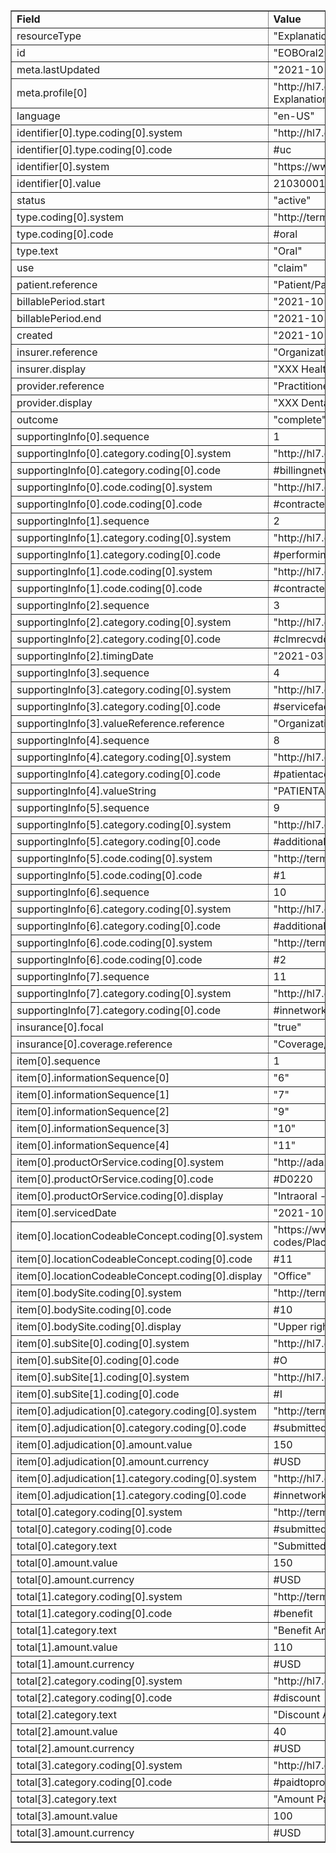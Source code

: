 <table border="1"><tr><td><b>Field</b></td><td><b>Value</b></td></tr>
<tr><td>resourceType</td><td>
"ExplanationOfBenefit"
</td></tr>
<tr><td>id</td><td>
"EOBOral2"
</td></tr>
<tr><td>meta.lastUpdated</td><td>
"2021-10-28T10:23:00-05:00"
</td></tr>
<tr><td>meta.profile[0]</td><td>"http://hl7.org/fhir/us/carin-bb/StructureDefinition/C4BB-ExplanationOfBenefit-Oral|1.2.0"</td></tr>
<tr><td>language</td><td>
"en-US"
</td></tr>
<tr><td>identifier[0].type.coding[0].system</td><td>
"http://hl7.org/fhir/us/carin-bb/CodeSystem/C4BBIdentifierType"
</td></tr>
<tr><td>identifier[0].type.coding[0].code</td><td>
#uc
</td></tr>
<tr><td>identifier[0].system</td><td>
"https://www.xxxplan.com/fhir/EOBIdentifier"
</td></tr>
<tr><td>identifier[0].value</td><td>
210300012
</td></tr>
<tr><td>status</td><td>
"active"
</td></tr>
<tr><td>type.coding[0].system</td><td>
"http://terminology.hl7.org/CodeSystem/claim-type"
</td></tr>
<tr><td>type.coding[0].code</td><td>
#oral
</td></tr>
<tr><td>type.text</td><td>
"Oral"
</td></tr>
<tr><td>use</td><td>
"claim"
</td></tr>
<tr><td>patient.reference</td><td>
"Patient/Patient1"
</td></tr>
<tr><td>billablePeriod.start</td><td>
"2021-10-01"
</td></tr>
<tr><td>billablePeriod.end</td><td>
"2021-10-31"
</td></tr>
<tr><td>created</td><td>
"2021-10-28T10:23:00-05:00"
</td></tr>
<tr><td>insurer.reference</td><td>
"Organization/OrganizationDentalPayer1"
</td></tr>
<tr><td>insurer.display</td><td>
"XXX Health Plan"
</td></tr>
<tr><td>provider.reference</td><td>
"Practitioner/PractitionerDentalProvider1"
</td></tr>
<tr><td>provider.display</td><td>
"XXX Dental Plan"
</td></tr>
<tr><td>outcome</td><td>
"complete"
</td></tr>
<tr><td>supportingInfo[0].sequence</td><td>
1
</td></tr>
<tr><td>supportingInfo[0].category.coding[0].system</td><td>
"http://hl7.org/fhir/us/carin-bb/CodeSystem/C4BBSupportingInfoType"
</td></tr>
<tr><td>supportingInfo[0].category.coding[0].code</td><td>
#billingnetworkcontractingstatus
</td></tr>
<tr><td>supportingInfo[0].code.coding[0].system</td><td>
"http://hl7.org/fhir/us/carin-bb/CodeSystem/C4BBPayerAdjudicationStatus"
</td></tr>
<tr><td>supportingInfo[0].code.coding[0].code</td><td>
#contracted
</td></tr>
<tr><td>supportingInfo[1].sequence</td><td>
2
</td></tr>
<tr><td>supportingInfo[1].category.coding[0].system</td><td>
"http://hl7.org/fhir/us/carin-bb/CodeSystem/C4BBSupportingInfoType"
</td></tr>
<tr><td>supportingInfo[1].category.coding[0].code</td><td>
#performingnetworkcontractingstatus
</td></tr>
<tr><td>supportingInfo[1].code.coding[0].system</td><td>
"http://hl7.org/fhir/us/carin-bb/CodeSystem/C4BBPayerAdjudicationStatus"
</td></tr>
<tr><td>supportingInfo[1].code.coding[0].code</td><td>
#contracted
</td></tr>
<tr><td>supportingInfo[2].sequence</td><td>
3
</td></tr>
<tr><td>supportingInfo[2].category.coding[0].system</td><td>
"http://hl7.org/fhir/us/carin-bb/CodeSystem/C4BBSupportingInfoType"
</td></tr>
<tr><td>supportingInfo[2].category.coding[0].code</td><td>
#clmrecvddate
</td></tr>
<tr><td>supportingInfo[2].timingDate</td><td>
"2021-03-18"
</td></tr>
<tr><td>supportingInfo[3].sequence</td><td>
4
</td></tr>
<tr><td>supportingInfo[3].category.coding[0].system</td><td>
"http://hl7.org/fhir/us/carin-bb/CodeSystem/C4BBSupportingInfoType"
</td></tr>
<tr><td>supportingInfo[3].category.coding[0].code</td><td>
#servicefacility
</td></tr>
<tr><td>supportingInfo[3].valueReference.reference</td><td>
"Organization/OrganizationProvider1"
</td></tr>
<tr><td>supportingInfo[4].sequence</td><td>
8
</td></tr>
<tr><td>supportingInfo[4].category.coding[0].system</td><td>
"http://hl7.org/fhir/us/carin-bb/CodeSystem/C4BBSupportingInfoType"
</td></tr>
<tr><td>supportingInfo[4].category.coding[0].code</td><td>
#patientaccountnumber
</td></tr>
<tr><td>supportingInfo[4].valueString</td><td>
"PATIENTACCTNO3"
</td></tr>
<tr><td>supportingInfo[5].sequence</td><td>
9
</td></tr>
<tr><td>supportingInfo[5].category.coding[0].system</td><td>
"http://hl7.org/fhir/us/carin-bb/CodeSystem/C4BBSupportingInfoType"
</td></tr>
<tr><td>supportingInfo[5].category.coding[0].code</td><td>
#additionalbodysite
</td></tr>
<tr><td>supportingInfo[5].code.coding[0].system</td><td>
"http://terminology.hl7.org/CodeSystem/ADAUniversalToothDesignationSystem"
</td></tr>
<tr><td>supportingInfo[5].code.coding[0].code</td><td>
#1
</td></tr>
<tr><td>supportingInfo[6].sequence</td><td>
10
</td></tr>
<tr><td>supportingInfo[6].category.coding[0].system</td><td>
"http://hl7.org/fhir/us/carin-bb/CodeSystem/C4BBSupportingInfoType"
</td></tr>
<tr><td>supportingInfo[6].category.coding[0].code</td><td>
#additionalbodysite
</td></tr>
<tr><td>supportingInfo[6].code.coding[0].system</td><td>
"http://terminology.hl7.org/CodeSystem/ADAUniversalToothDesignationSystem"
</td></tr>
<tr><td>supportingInfo[6].code.coding[0].code</td><td>
#2
</td></tr>
<tr><td>supportingInfo[7].sequence</td><td>
11
</td></tr>
<tr><td>supportingInfo[7].category.coding[0].system</td><td>
"http://hl7.org/fhir/us/carin-bb/CodeSystem/C4BBPayerAdjudicationStatus"
</td></tr>
<tr><td>supportingInfo[7].category.coding[0].code</td><td>
#innetwork
</td></tr>
<tr><td>insurance[0].focal</td><td>
"true"
</td></tr>
<tr><td>insurance[0].coverage.reference</td><td>
"Coverage/CoverageDental1"
</td></tr>
<tr><td>item[0].sequence</td><td>
1
</td></tr>
<tr><td>item[0].informationSequence[0]</td><td>"6"</td></tr>
<tr><td>item[0].informationSequence[1]</td><td>"7"</td></tr>
<tr><td>item[0].informationSequence[2]</td><td>"9"</td></tr>
<tr><td>item[0].informationSequence[3]</td><td>"10"</td></tr>
<tr><td>item[0].informationSequence[4]</td><td>"11"</td></tr>
<tr><td>item[0].productOrService.coding[0].system</td><td>
"http://ada.org/cdt"
</td></tr>
<tr><td>item[0].productOrService.coding[0].code</td><td>
#D0220
</td></tr>
<tr><td>item[0].productOrService.coding[0].display</td><td>
"Intraoral - periapical first radiographic image"
</td></tr>
<tr><td>item[0].servicedDate</td><td>
"2021-10-28"
</td></tr>
<tr><td>item[0].locationCodeableConcept.coding[0].system</td><td>
"https://www.cms.gov/Medicare/Coding/place-of-service-codes/Place_of_Service_Code_Set"
</td></tr>
<tr><td>item[0].locationCodeableConcept.coding[0].code</td><td>
#11
</td></tr>
<tr><td>item[0].locationCodeableConcept.coding[0].display</td><td>
"Office"
</td></tr>
<tr><td>item[0].bodySite.coding[0].system</td><td>
"http://terminology.hl7.org/CodeSystem/ADAAreaOralCavitySystem"
</td></tr>
<tr><td>item[0].bodySite.coding[0].code</td><td>
#10
</td></tr>
<tr><td>item[0].bodySite.coding[0].display</td><td>
"Upper right quadrant"
</td></tr>
<tr><td>item[0].subSite[0].coding[0].system</td><td>
"http://hl7.org/fhir/us/carin-bb/CodeSystem/C4BBSurfaceCodes"
</td></tr>
<tr><td>item[0].subSite[0].coding[0].code</td><td>
#O
</td></tr>
<tr><td>item[0].subSite[1].coding[0].system</td><td>
"http://hl7.org/fhir/us/carin-bb/CodeSystem/C4BBSurfaceCodes"
</td></tr>
<tr><td>item[0].subSite[1].coding[0].code</td><td>
#I
</td></tr>
<tr><td>item[0].adjudication[0].category.coding[0].system</td><td>
"http://terminology.hl7.org/CodeSystem/adjudication"
</td></tr>
<tr><td>item[0].adjudication[0].category.coding[0].code</td><td>
#submitted
</td></tr>
<tr><td>item[0].adjudication[0].amount.value</td><td>
150
</td></tr>
<tr><td>item[0].adjudication[0].amount.currency</td><td>
#USD
</td></tr>
<tr><td>item[0].adjudication[1].category.coding[0].system</td><td>
"http://hl7.org/fhir/us/carin-bb/CodeSystem/C4BBPayerAdjudicationStatus"
</td></tr>
<tr><td>item[0].adjudication[1].category.coding[0].code</td><td>
#innetwork
</td></tr>
<tr><td>total[0].category.coding[0].system</td><td>
"http://terminology.hl7.org/CodeSystem/adjudication"
</td></tr>
<tr><td>total[0].category.coding[0].code</td><td>
#submitted
</td></tr>
<tr><td>total[0].category.text</td><td>
"Submitted Amount"
</td></tr>
<tr><td>total[0].amount.value</td><td>
150
</td></tr>
<tr><td>total[0].amount.currency</td><td>
#USD
</td></tr>
<tr><td>total[1].category.coding[0].system</td><td>
"http://terminology.hl7.org/CodeSystem/adjudication"
</td></tr>
<tr><td>total[1].category.coding[0].code</td><td>
#benefit
</td></tr>
<tr><td>total[1].category.text</td><td>
"Benefit Amount"
</td></tr>
<tr><td>total[1].amount.value</td><td>
110
</td></tr>
<tr><td>total[1].amount.currency</td><td>
#USD
</td></tr>
<tr><td>total[2].category.coding[0].system</td><td>
"http://hl7.org/fhir/us/carin-bb/CodeSystem/C4BBAdjudication"
</td></tr>
<tr><td>total[2].category.coding[0].code</td><td>
#discount
</td></tr>
<tr><td>total[2].category.text</td><td>
"Discount Amount"
</td></tr>
<tr><td>total[2].amount.value</td><td>
40
</td></tr>
<tr><td>total[2].amount.currency</td><td>
#USD
</td></tr>
<tr><td>total[3].category.coding[0].system</td><td>
"http://hl7.org/fhir/us/carin-bb/CodeSystem/C4BBAdjudication"
</td></tr>
<tr><td>total[3].category.coding[0].code</td><td>
#paidtoprovider
</td></tr>
<tr><td>total[3].category.text</td><td>
"Amount Paid to Provider"
</td></tr>
<tr><td>total[3].amount.value</td><td>
100
</td></tr>
<tr><td>total[3].amount.currency</td><td>
#USD
</td></tr>
</table>
